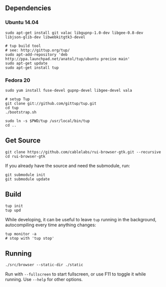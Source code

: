 ## Dependencies

### Ubuntu 14.04

    sudo apt-get install git valac libgupnp-1.0-dev libgee-0.8-dev libjson-glib-dev libwebkitgtk3-devel

    # tup build tool
    # see: http://gittup.org/tup/
    sudo apt-add-repository 'deb http://ppa.launchpad.net/anatol/tup/ubuntu precise main'
    sudo apt-get update
    sudo apt-get install tup

### Fedora 20

    sudo yum install fuse-devel gupnp-devel libgee-devel vala

    # setup Tup
    git clone git://github.com/gittup/tup.git
    cd tup
    ./bootstrap.sh

    sudo ln -s $PWD/tup /usr/local/bin/tup
    cd ..

## Get Source

    git clone https://github.com/cablelabs/rui-browser-gtk.git --recursive
    cd rui-browser-gtk

If you already have the source and need the submodule, run:

    git submodule init
    git submodule update

## Build

    tup init
    tup upd

While developing, it can be useful to leave `tup` running in the background, autocompiling every time anything changes:

    tup monitor -a
    # stop with 'tup stop'

## Running

    ./src/browser --static-dir ./static

Run with `--fullscreen` to start fullscreen, or use F11 to toggle it while running. Use `--help` for other options.
